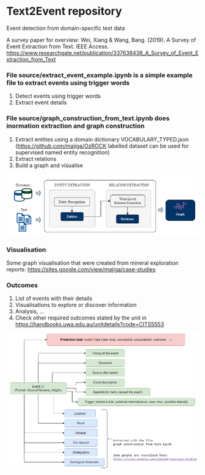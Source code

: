 # Text2Event repository
Event detection from domain-specific text data

A survey paper for overview: Wei, Xiang & Wang, Bang. (2019). A Survey of Event Extraction from Text. IEEE Access. 
https://www.researchgate.net/publication/337638438_A_Survey_of_Event_Extraction_from_Text

### File source/extract_event_example.ipynb is a simple example file to extract events using trigger words
1. Detect events using trigger words
2. Extract event details

### File source/graph_construction_from_text.ipynb does inormation extraction and graph construction
1. Extract entities using a domain dictionary VOCABULARY_TYPED.json (https://github.com/majiga/OzROCK labelled dataset can be used for supervised named entity recognition)
2. Extract relations
3. Build a graph and visualise

![alt_text](https://github.com/majiga/Text2Event/blob/master/images/info_extraction.png)

### Visualisation
Some graph visualisation that were created from mineral exploration reports: https://sites.google.com/view/majiga/case-studies

### Outcomes
1. List of events with their details
2. Visualisations to explore or discover information
3. Analysis, ...
4. Check other required outcomes stated by the unit in https://handbooks.uwa.edu.au/unitdetails?code=CITS5553

![alt text](https://github.com/majiga/Text2Event/blob/master/images/EventDetails.png)

